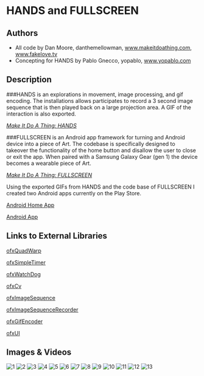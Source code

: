 # HANDS and FULLSCREEN

## Authors
- All code by Dan Moore, danthemellowman, www.makeitdoathing.com, www.fakelove.tv
- Concepting for HANDS by Pablo Gnecco, yopablo, www.yopablo.com

## Description
###HANDS 
is an explorations in movement, image processing, and gif encoding.  The installations allows participates to record a 3 second image sequence that is then played back on a large projection area.  A GIF of the interaction is also exported.

[_Make It Do A Thing: HANDS_](http://makeitdoathing.com/index.php/gifs/hands/)

###FULLSCREEN 
is an Android app framework for turning and Android device into a piece of Art.  The codebase is specifically designed to takeover the functionality of the home button and disallow the user to close or exit the app.  When paired with a Samsung Galaxy Gear (gen 1) the device becomes a wearable piece of Art.

[_Make It Do A Thing: FULLSCREEN_](http://makeitdoathing.com/index.php/opensource/fullscreen/)


Using the exported GIFs from HANDS and the code base of FULLSCREEN I created two Android apps currently on the Play Store. 

[Android Home App](https://play.google.com/store/apps/details?id=com.hand.fullscreen.home)

[Android App](https://play.google.com/store/apps/details?id=com.hand.fullscreen)


## Links to External Libraries

[ofxQuadWarp](https://github.com/fakelove/ofxQuadWarp)

[ofxSimpleTimer](https://github.com/fakelove/ofxSimpleTimer)

[ofxWatchDog](https://github.com/toolbits/ofxWatchdog)

[ofxCv](https://github.com/kylemcdonald/ofxCv)

[ofxImageSequence](https://github.com/cwhitney/ofxImageSequence)

[ofxImageSequenceRecorder](https://github.com/atduskgreg/ofxImageSequenceRecorder)

[ofxGifEncoder](https://github.com/jesusgollonet/ofxGifEncoder)

[ofxUI](https://github.com/rezaali/ofxUI)


## Images & Videos

![1](project_images/2014-03-01-18-46-49-342_upload.gif)
![2](project_images/2014-03-01-18-30-13-614_upload.gif)
![3](project_images/2014-03-01-18-46-21-678_upload.gif)
![4](project_images/2014-03-01-18-30-52-437_upload.gif)
![5](project_images/2014-03-01-18-46-30-831_upload.gif)
![6](project_images/2014-03-01-18-46-41-920_upload.gif)
![7](project_images/2014-03-01-18-47-01-451_upload.gif)
![8](project_images/2014-03-01-18-45-41-223_upload.gif)
![9](project_images/2014-03-01-18-47-10-586_upload.gif)
![10](project_images/2014-03-01-18-45-50-145_upload.gif)
![11](project_images/2014-03-01-18-47-19-798_upload.gif)
![12](project_images/2014-03-01-18-46-00-409_upload.gif)
![13](project_images/2014-03-01-18-46-10-394_upload.gif)



